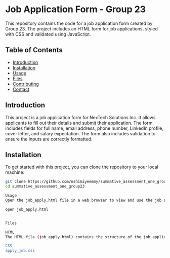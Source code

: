 # Job Application Form - Group 23

This repository contains the code for a job application form created by Group 23. The project includes an HTML form for job applications, styled with CSS and validated using JavaScript.

## Table of Contents

- [Introduction](#introduction)
- [Installation](#installation)
- [Usage](#usage)
- [Files](#files)
- [Contributing](#contributing)
- [Contact](#contact)

## Introduction

This project is a job application form for NexTech Solutions Inc. It allows applicants to fill out their details and submit their application. The form includes fields for full name, email address, phone number, LinkedIn profile, cover letter, and salary expectation. The form also includes validation to ensure the inputs are correctly formatted.

## Installation

To get started with this project, you can clone the repository to your local machine:

```sh
git clone https://github.com/nshimiyeemmy/summative_assessment_one_group23.git
cd summative_assessment_one_group23

Usage
Open the job_apply.html file in a web browser to view and use the job application form.

open job_apply.html


Files

HTML
The HTML file (job_apply.html) contains the structure of the job application form, including fields for the applicant's name, email, phone number, LinkedIn profile, cover letter, and salary expectations.

CSS
apply_job.css
